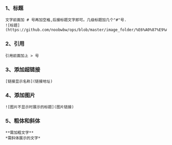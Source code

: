 ### 1、标题
    文字前面加 # 号再加空格,后接标题文字即可。几级标题加几个"#"号.
    ![标题]
    (https://github.com/noobwbw/ops/blob/master/image_folder/%E6%A0%87%E9%A2%98.jpg)
### 2、引用
    引用前面加上 > 号
    
### 3、添加超链接
    [链接显示名称](链接地址)

### 4、添加图片
    ![图片不显示时展示的标题](图片链接)
    
### 5、粗体和斜体
    **需加粗文字**
    *需斜体展示的文字*
